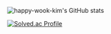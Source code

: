 ![happy-wook-kim's GitHub stats](https://github-readme-stats.vercel.app/api?username=happy-wook-kim&show_icons=true&theme=dark)

[![Solved.ac Profile](http://mazassumnida.wtf/api/generate_badge?boj=monologue27)](https://solved.ac/monologue27)

<!-- ![Top Langs](https://github-readme-stats.vercel.app/api/top-langs/?username=happy-wook-kim&theme=dark)

 [![티스토리 로고](https://t1.daumcdn.net/tistory_admin/favicon/tistory_favicon_32x32.ico)](https://catdog6210.tistory.com) 

---

**Service Founder**  

>[밴픽 시뮬레이터](https://www.banpick.kr)  
- 롤 밴픽 시뮬레이터 ([Lit](https://lit.dev/) / [TypeScript](https://www.typescriptlang.org/))
- 아이디어 제공 / 기획 / 프론트엔드 개발 / 웹 서버 관리

>[룰렛](https://jw.banpick.kr)

>[추천식당](https://chu.banpick.kr)
- 근처 식당 추천 서비스 ([React](https://react.dev/))
- 기획 / 프론트엔드 개발 / 웹 서버 관리

>[프리즈](https://drive.google.com/file/d/1coZhAECJ-jWcdyveVooiCOWWWG-ZNgPH/view?usp=share_link)  
- 시선추적 하이퍼 캐쥬얼 게임 ([Unity](https://unity.com/kr))
- 기획 / 전체 UI 개발 / 인터페이스 로직 개발  


>~~[건강보험공단 감사편지](https://nhisletter.kr) 명절마다 운영~~  

>~~[GGS](https://ggscrim.com) 서비스 종료~~  

---
**Engineer**  

>[FIET Partner](https://partner.fiet.net/)
- 피에트 파트너를 위한 인모션진단 결과 조회 및 회원관리 백오피스 개발 ([Vue](https://vuejs.org/))
- 1:1 상담 관리 / 그룹채팅 기능 개발
- 진단별(근기능/ROM) 정보를 차트로 제공(apexchart.js / chart.js)
- 다국어 언어팩 관리 (vue-i18n)

>[FIET Homepage](https://www.fiet.net/)
- 공식 홈페이지 개발 ([Nuxt](https://nuxt.com/))
- 관련 기사 게시글마다 SEO 적용 (<Head> 활용)
- 다국어 언어팩 관리 (vue-i18n)

>[아트봉봉](https://bonbon.art/)
- 디지털 미술 교육 플랫폼 ([Nuxt](https://nuxt.com/))
- 플랫폼 백오피스 기술 개발

>[광고 효과 측정](https://addd.co.kr//page/technology)
- 영상 속 사람들의 성별&나이 예측 AI모델 ([PyTorch](https://pytorch.org/))
- 영상에서 커스텀 데이터 셋 추출 / 커스텀 데이터 셋 학습 -->

<!-- **happy-wook-kim/happy-wook-kim** is a ✨ _special_ ✨ repository because its `README.md` (this file) appears on your GitHub profile. -->
